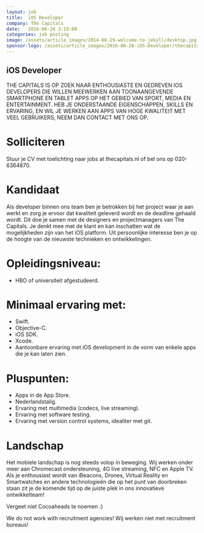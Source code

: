 ```yaml
---
layout: job
title:  iOS Developer
company: The Capitals
date:   2016-06-28 3:19:00
categories: job posting
image: /assets/article_images/2014-08-29-welcome-to-jekyll/desktop.jpg
sponsor-logo: /assets/article_images/2016-06-28-iOS-Developer/thecapitals.png
---
```


## iOS Developer


THE CAPITALS IS OP ZOEK NAAR ENTHOUSIASTE EN GEDREVEN IOS DEVELOPERS DIE WILLEN MEEWERKEN AAN TOONAANGEVENDE SMARTPHONE EN TABLET APPS OP HET GEBIED VAN SPORT, MEDIA EN ENTERTAINMENT. HEB JE ONDERSTAANDE EIGENSCHAPPEN, SKILLS EN ERVARING, EN WIL JE WERKEN AAN APPS VAN HOGE KWALITEIT MET VEEL GEBRUIKERS, NEEM DAN CONTACT MET ONS OP.

# Solliciteren
Stuur je CV met toelichting naar jobs at thecapitals.nl of bel ons op 020-6364870.


# Kandidaat
Als developer binnen ons team ben je betrokken bij het project waar je aan werkt en zorg je ervoor dat kwaliteit geleverd wordt en de deadline gehaald wordt. Dit doe je samen met de designers en projectmanagers van The Capitals. Je denkt mee met de klant en kan inschatten wat de mogelijkheden zijn van het iOS platform. Uit persoonlijke interesse ben je op de hoogte van de nieuwste technieken en ontwikkelingen.


# Opleidingsniveau:
- HBO of universiteit afgestudeerd.

# Minimaal ervaring met:
- Swift.
- Objective-C.
- iOS SDK.
- Xcode.
- Aantoonbare ervaring met iOS development in de vorm van enkele apps die je kan laten zien.

# Pluspunten:
- Apps in de App Store.
- Nederlandstalig.
- Ervaring met multimedia (codecs, live streaming).
- Ervaring met software testing.
- Ervaring met version control systems, idealiter met git.

# Landschap
Het mobiele landschap is nog steeds volop in beweging. Wij werken onder meer aan Chromecast ondersteuning, 4G live streaming, NFC en Apple TV. Als je enthousiast wordt van iBeacons, Drones, Virtual Reality en Smartwatches en andere technologieën die op het punt van doorbreken staan zit je de komende tijd op de juiste plek in ons innovatieve ontwikkelteam!

Vergeet niet Cocoaheads te noemen :)

We do not work with recruitment agencies!
Wij werken niet met recruitment bureaus!
